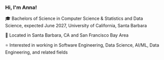 ### Hi, I'm Anna!

🎓 Bachelors of Science in Computer Science & Statistics and Data Science, expected June 2027, University of California, Santa Barbara

📌 Located in Santa Barbara, CA and San Francisco Bay Area

⭐️ Interested in working in Software Engineering, Data Science, AI/ML, Data Engineering, and related fields
